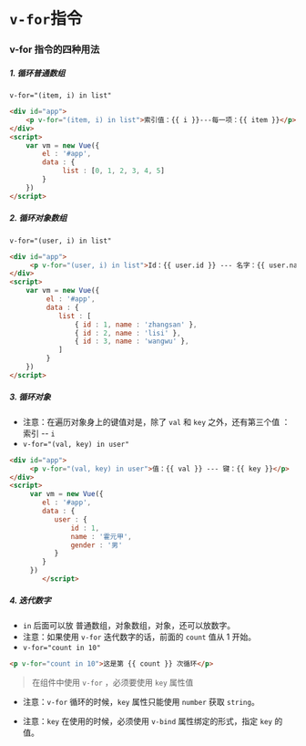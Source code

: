 # `v-for`指令

### v-for 指令的四种用法

##### 1. 循环普通数组

`v-for="(item, i) in list"`

```html
<div id="app">
    <p v-for="(item, i) in list">索引值：{{ i }}---每一项：{{ item }}</p>
</div>
<script>
    var vm = new Vue({
        el : '#app',
        data : {
             list : [0, 1, 2, 3, 4, 5]
        }
    })
</script>
```



##### 2. 循环对象数组

`v-for="(user, i) in list"`

```html
<div id="app">
     <p v-for="(user, i) in list">Id：{{ user.id }} --- 名字：{{ user.name }} -- 索引：{{ i }}</p>
</div>
<script>
    var vm = new Vue({
         el : '#app',
         data : {
            list : [
                { id : 1, name : 'zhangsan' },
                { id : 2, name : 'lisi' },
                { id : 3, name : 'wangwu' },
            ]
         }
    })
</script>
```



##### 3. 循环对象

- 注意：在遍历对象身上的键值对是，除了 `val` 和  `key`  之外，还有第三个值 ：索引 -- `i`
- `v-for="(val, key) in user"`

```html
<div id="app">
     <p v-for="(val, key) in user">值：{{ val }} --- 键：{{ key }}</p>
</div>
<script>
     var vm = new Vue({
     	el : '#app',
     	data : {
           user : {
               id : 1,
               name : '霍元甲',
               gender : '男'
           }
        }
     })
        </script>
```



##### 4. 迭代数字

- `in` 后面可以放 普通数组，对象数组，对象，还可以放数字。
- 注意：如果使用 `v-for` 迭代数字的话，前面的 `count` 值从 1 开始。
- `v-for="count in 10"`

```html
<p v-for="count in 10">这是第 {{ count }} 次循环</p>
```



> 在组件中使用 `v-for` ，必须要使用 `key` 属性值

- 注意：`v-for` 循环的时候，`key` 属性只能使用 `number` 获取 `string`。 

- 注意：`key` 在使用的时候，必须使用 `v-bind` 属性绑定的形式，指定 `key` 的值。